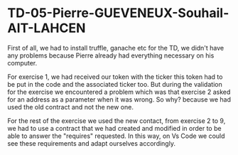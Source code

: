 # TD-05-Pierre-GUEVENEUX-Souhail-AIT-LAHCEN
First of all, we had to install truffle, ganache etc for the TD, we didn't have any problems because Pierre already had everything necessary on his computer.

For exercise 1, we had received our token with the ticker this token had to be put in the code and the associated ticker too. But during the validation for the exercise we encountered a problem which was that exercise 2 asked for an address as a parameter when it was wrong. So why? because we had used the old contract and not the new one. 

For the rest of the exercise we used the new contact, from exercise 2 to 9, we had to use a contract that we had created and modified in order to be able to answer the "requires" requested. In this way, on Vs Code we could see these requirements and adapt ourselves accordingly.
